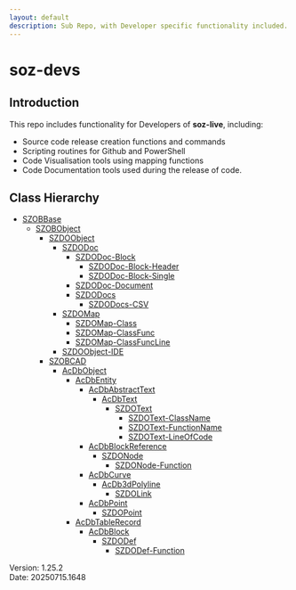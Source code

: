 ```yaml
---
layout: default
description: Sub Repo, with Developer specific functionality included.
---
```


# soz-devs

## Introduction

This repo includes functionality for Developers of **soz-live**, including:

- Source code release creation functions and commands
- Scripting routines for Github and PowerShell
- Code Visualisation tools using mapping functions
- Code Documentation tools used during the release of code.


## Class Hierarchy

- [SZOBBase](/classes/SZOBBase.html)
  - [SZOBObject](/classes/SZOBObject.html)
    - [SZDOObject](/classes/SZDOObject.html)
      - [SZDODoc](/classes/SZDODoc.html)
        - [SZDODoc-Block](/classes/SZDODoc-Block.html)
          - [SZDODoc-Block-Header](/classes/SZDODoc-Block-Header.html)
          - [SZDODoc-Block-Single](/classes/SZDODoc-Block-Single.html)
        - [SZDODoc-Document](/classes/SZDODoc-Document.html)
        - [SZDODocs](/classes/SZDODocs.html)
          - [SZDODocs-CSV](/classes/SZDODocs-CSV.html)
      - [SZDOMap](/classes/SZDOMap.html)
        - [SZDOMap-Class](/classes/SZDOMap-Class.html)
        - [SZDOMap-ClassFunc](/classes/SZDOMap-ClassFunc.html)
        - [SZDOMap-ClassFuncLine](/classes/SZDOMap-ClassFuncLine.html)
      - [SZDOObject-IDE](/classes/SZDOObject-IDE.html)
    - [SZOBCAD](/classes/SZOBCAD.html)
      - [AcDbObject](/classes/AcDbObject.html)
        - [AcDbEntity](/classes/AcDbEntity.html)
          - [AcDbAbstractText](/classes/AcDbAbstractText.html)
            - [AcDbText](/classes/AcDbText.html)
              - [SZDOText](/classes/SZDOText.html)
                - [SZDOText-ClassName](/classes/SZDOText-ClassName.html)
                - [SZDOText-FunctionName](/classes/SZDOText-FunctionName.html)
                - [SZDOText-LineOfCode](/classes/SZDOText-LineOfCode.html)
          - [AcDbBlockReference](/classes/AcDbBlockReference.html)
            - [SZDONode](/classes/SZDONode.html)
              - [SZDONode-Function](/classes/SZDONode-Function.html)
          - [AcDbCurve](/classes/AcDbCurve.html)
            - [AcDb3dPolyline](/classes/AcDb3dPolyline.html)
              - [SZDOLink](/classes/SZDOLink.html)
          - [AcDbPoint](/classes/AcDbPoint.html)
            - [SZDOPoint](/classes/SZDOPoint.html)
        - [AcDbTableRecord](/classes/AcDbTableRecord.html)
          - [AcDbBlock](/classes/AcDbBlock.html)
            - [SZDODef](/classes/SZDODef.html)
              - [SZDODef-Function](/classes/SZDODef-Function.html)

Version:  1.25.2
<br>
Date: 20250715.1648
